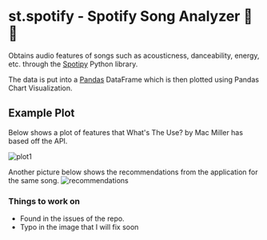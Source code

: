 # st.spotify - Spotify Song Analyzer 🎷🎶

Obtains audio features of songs such as acousticness, danceability, energy, etc. through the [Spotipy](https://spotipy.readthedocs.io/) Python library. 

The data is put into a [Pandas](https://pandas.pydata.org/) DataFrame which is then plotted using Pandas Chart Visualization. 

## Example Plot 

Below shows a plot of features that What's The Use? by Mac Miller has based off the API. 

![plot1](https://github.com/thomaslee01/st.spotify/blob/main/img/plot_example.png?raw=true)

Another picture below shows the recommendations from the application for the same song.
![recommendations](https://github.com/thomaslee01/st.spotify/blob/main/img/recommendations.jpg?raw=true)

### Things to work on
- Found in the issues of the repo. 
- Typo in the image that I will fix soon 
